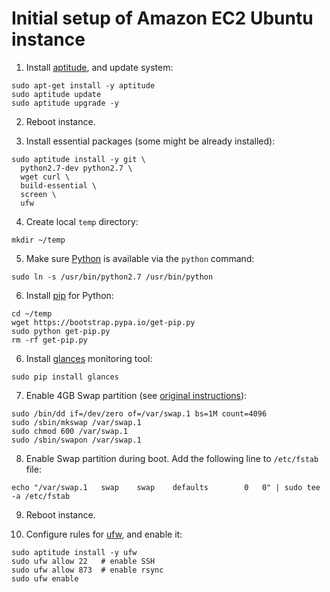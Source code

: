 Initial setup of Amazon EC2 Ubuntu instance
===========================================

1. Install [aptitude](https://wiki.debian.org/Aptitude), and update system:
```
sudo apt-get install -y aptitude
sudo aptitude update
sudo aptitude upgrade -y
```

2. Reboot instance.

3. Install essential packages (some might be already installed):
```
sudo aptitude install -y git \
  python2.7-dev python2.7 \
  wget curl \
  build-essential \
  screen \
  ufw
```

4. Create local `temp` directory:
```
mkdir ~/temp
```

5. Make sure [Python](https://www.python.org/) is available via the `python` command:
```
sudo ln -s /usr/bin/python2.7 /usr/bin/python

```

6. Install [pip](https://pypi.python.org/pypi/pip) for Python:
```
cd ~/temp
wget https://bootstrap.pypa.io/get-pip.py
sudo python get-pip.py
rm -rf get-pip.py
```

6. Install [glances](https://github.com/nicolargo/glances) monitoring tool:
```
sudo pip install glances
```

7. Enable 4GB Swap partition (see [original instructions](https://stackoverflow.com/questions/17173972/how-do-you-add-swap-to-an-ec2-instance)):
```
sudo /bin/dd if=/dev/zero of=/var/swap.1 bs=1M count=4096
sudo /sbin/mkswap /var/swap.1
sudo chmod 600 /var/swap.1
sudo /sbin/swapon /var/swap.1
```

8. Enable Swap partition during boot. Add the following line to `/etc/fstab` file:
```
echo "/var/swap.1   swap    swap    defaults        0   0" | sudo tee -a /etc/fstab
```

9. Reboot instance.

10. Configure rules for [ufw](https://launchpad.net/ufw), and enable it:

```
sudo aptitude install -y ufw
sudo ufw allow 22   # enable SSH
sudo ufw allow 873  # enable rsync
sudo ufw enable
```
